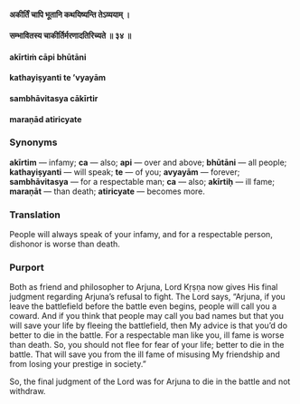 #### अकीर्तिं चापि भूतानि कथयिष्यन्ति तेऽव्ययाम् ।
#### सम्भावितस्य चाकीर्तिर्मरणादतिरिच्यते ॥ ३४ ॥

#### akīrtiṁ cāpi bhūtāni
#### kathayiṣyanti te ’vyayām
#### sambhāvitasya cākīrtir
#### maraṇād atiricyate

### Synonyms

**akīrtim** — infamy; **ca** — also; **api** — over and above; **bhūtāni** — all people; **kathayiṣyanti** — will speak; **te** — of you; **avyayām** — forever; **sambhāvitasya** — for a respectable man; **ca** — also; **akīrtiḥ** — ill fame; **maraṇāt** — than death; **atiricyate** — becomes more.

### Translation

People will always speak of your infamy, and for a respectable person, dishonor is worse than death.

### Purport

Both as friend and philosopher to Arjuna, Lord Kṛṣṇa now gives His final judgment regarding Arjuna’s refusal to fight. The Lord says, “Arjuna, if you leave the battlefield before the battle even begins, people will call you a coward. And if you think that people may call you bad names but that you will save your life by fleeing the battlefield, then My advice is that you’d do better to die in the battle. For a respectable man like you, ill fame is worse than death. So, you should not flee for fear of your life; better to die in the battle. That will save you from the ill fame of misusing My friendship and from losing your prestige in society.”

So, the final judgment of the Lord was for Arjuna to die in the battle and not withdraw.